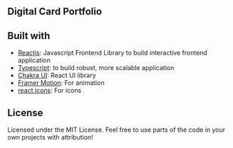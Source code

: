 ## Digital Card Portfolio

## Built with

- [Reactjs](https://reactjs.org/): Javascript Frontend Library to build interactive frontend application
- [Typescript](https://www.typescriptlang.org/): to build robust, more scalable application
- [Chakra UI](https://chakra-ui.com): React UI library
- [Framer Motion](https://www.framer.com/motion/): For animation
- [react icons](https://react-icons.github.io/react-icons/): For icons

## License

Licensed under the MIT License. Feel free to use parts of the code in your own projects with attribution!
